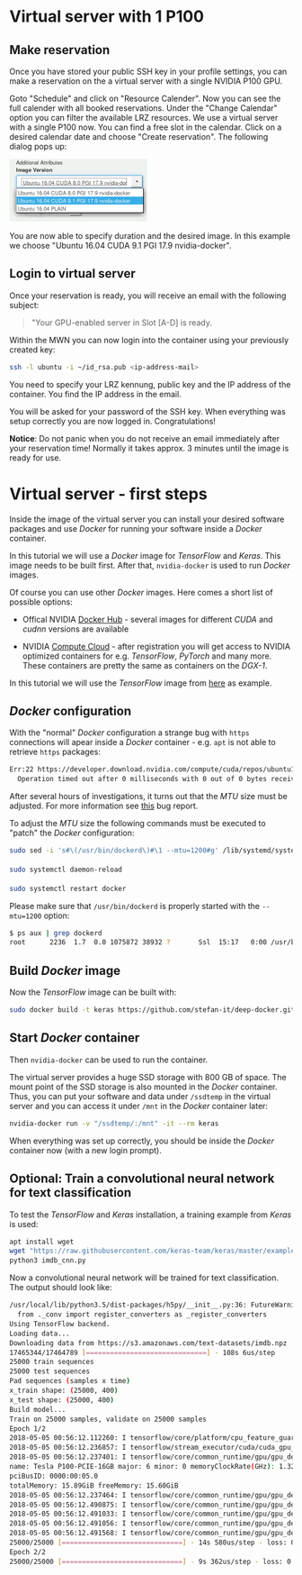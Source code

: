 # Virtual server with 1 P100

## Make reservation

Once you have stored your public SSH key in your profile settings, you can
make a reservation on the a virtual server with a single NVIDIA P100 GPU.

Goto "Schedule" and click on "Resource Calender". Now you can see the full
calender with all booked reservations. Under the "Change Calendar" option you
can filter the available LRZ resources. We use a virtual server with a single
P100 now. You can find a free slot in the calendar. Click on a desired calendar
date and choose "Create reservation". The following dialog pops up:

![LRZ Data Lab - Change calendar](figures/virtual-server-reservation-images.png)

You are now able to specify duration and the desired image. In this example
we choose "Ubuntu 16.04 CUDA 9.1 PGI 17.9 nvidia-docker".

## Login to virtual server

Once your reservation is ready, you will receive an email with the following
subject:

> "Your GPU-enabled server in Slot [A-D] is ready.

Within the MWN you can now login into the container using your previously
created key:

```bash
ssh -l ubuntu -i ~/id_rsa.pub <ip-address-mail>
```

You need to specify your LRZ kennung, public key and the IP address of the
container. You find the IP address in the email.

You will be asked for your password of the SSH key. When everything was setup
correctly you are now logged in. Congratulations!

**Notice**: Do not panic when you do not receive an email immediately after your
reservation time! Normally it takes approx. 3 minutes until the image is ready
for use.

# Virtual server - first steps

Inside the image of the virtual server you can install your desired software
packages and use *Docker* for running your software inside a *Docker* container.

In this tutorial we will use a *Docker* image for *TensorFlow* and *Keras*.
This image needs to be built first. After that, `nvidia-docker` is used to run
*Docker* images.

Of course you can use other *Docker* images. Here comes a short list of possible
options:

* Offical NVIDIA [Docker Hub](https://hub.docker.com/r/nvidia/cuda/) - several
  images for different *CUDA* and *cudnn* versions are available

* NVIDIA [Compute Cloud](https://www.nvidia.com/en-us/gpu-cloud/) - after
  registration you will get access to NVIDIA optimized containers for e.g.
  *TensorFlow*, *PyTorch* and many more. These containers are pretty the same
  as containers on the *DGX-1*.

In this tutorial we will use the *TensorFlow* image from
[here](https://github.com/stefan-it/deep-docker) as example.

## *Docker* configuration

With the "normal" *Docker* configuration a strange bug with `https` connections
will apear inside a *Docker* container - e.g. `apt` is not able to retrieve
`https` packages:

```bash
Err:22 https://developer.download.nvidia.com/compute/cuda/repos/ubuntu1604/x86_64  InRelease
  Operation timed out after 0 milliseconds with 0 out of 0 bytes received
```

After several hours of investigations, it turns out that the *MTU* size must be
adjusted. For more information see [this](https://github.com/moby/moby/issues/2011)
bug report.

To adjust the *MTU* size the following commands must be executed to "patch" the
*Docker* configuration:

```bash
sudo sed -i 's#\(/usr/bin/dockerd\)#\1 --mtu=1200#g' /lib/systemd/system/docker.service

sudo systemctl daemon-reload

sudo systemctl restart docker
```

Please make sure that `/usr/bin/dockerd` is properly started with the
`--mtu=1200` option:

```bash
$ ps aux | grep dockerd
root      2236  1.7  0.0 1075872 38932 ?       Ssl  15:17   0:00 /usr/bin/dockerd --mtu=1200 -H fd://
```

## Build *Docker* image

Now the *TensorFlow* image can be built with:

```bash
sudo docker build -t keras https://github.com/stefan-it/deep-docker.git#master:keras
```

## Start *Docker* container

Then `nvidia-docker` can be used to run the container.

The virtual server provides a huge SSD storage with 800 GB of space. The
mount point of the SSD storage is also mounted in the *Docker* container. Thus,
you can put your software and data under `/ssdtemp` in the virtual server and
you can access it under `/mnt` in the *Docker* container later:

```bash
nvidia-docker run -v "/ssdtemp/:/mnt" -it --rm keras
```

When everything was set up correctly, you should be inside the *Docker* container
now (with a new login prompt).

## Optional: Train a convolutional neural network for text classification

To test the *TensorFlow* and *Keras* installation, a training example from
*Keras* is used:

```bash
apt install wget
wget "https://raw.githubusercontent.com/keras-team/keras/master/examples/imdb_cnn.py"
python3 imdb_cnn.py
```

Now a convolutional neural network will be trained for text classification.
The output should look like:

```bash
/usr/local/lib/python3.5/dist-packages/h5py/__init__.py:36: FutureWarning: Conversion of the second argument of issubdtype from `float` to `np.floating` is deprecated. In future, it will be treated as `np.float64 == np.dtype(float).type`.
  from ._conv import register_converters as _register_converters
Using TensorFlow backend.
Loading data...
Downloading data from https://s3.amazonaws.com/text-datasets/imdb.npz
17465344/17464789 [==============================] - 108s 6us/step
25000 train sequences
25000 test sequences
Pad sequences (samples x time)
x_train shape: (25000, 400)
x_test shape: (25000, 400)
Build model...
Train on 25000 samples, validate on 25000 samples
Epoch 1/2
2018-05-05 00:56:12.112260: I tensorflow/core/platform/cpu_feature_guard.cc:140] Your CPU supports instructions that this TensorFlow binary was not compiled to use: AVX2 FMA
2018-05-05 00:56:12.236857: I tensorflow/stream_executor/cuda/cuda_gpu_executor.cc:898] successful NUMA node read from SysFS had negative value (-1), but there must be at least one NUMA node, so returning NUMA node zero
2018-05-05 00:56:12.237401: I tensorflow/core/common_runtime/gpu/gpu_device.cc:1356] Found device 0 with properties:
name: Tesla P100-PCIE-16GB major: 6 minor: 0 memoryClockRate(GHz): 1.3285
pciBusID: 0000:00:05.0
totalMemory: 15.89GiB freeMemory: 15.60GiB
2018-05-05 00:56:12.237464: I tensorflow/core/common_runtime/gpu/gpu_device.cc:1435] Adding visible gpu devices: 0
2018-05-05 00:56:12.490875: I tensorflow/core/common_runtime/gpu/gpu_device.cc:923] Device interconnect StreamExecutor with strength 1 edge matrix:
2018-05-05 00:56:12.491033: I tensorflow/core/common_runtime/gpu/gpu_device.cc:929]      0
2018-05-05 00:56:12.491056: I tensorflow/core/common_runtime/gpu/gpu_device.cc:942] 0:   N
2018-05-05 00:56:12.491568: I tensorflow/core/common_runtime/gpu/gpu_device.cc:1053] Created TensorFlow device (/job:localhost/replica:0/task:0/device:GPU:0 with 15119 MB memory) -> physical GPU (device: 0, name: Tesla P100-PCIE-16GB, pci bus id: 0000:00:05.0, compute capability: 6.0)
25000/25000 [==============================] - 14s 580us/step - loss: 0.4037 - acc: 0.8004 - val_loss: 0.3206 - val_acc: 0.8623
Epoch 2/2
25000/25000 [==============================] - 9s 362us/step - loss: 0.2298 - acc: 0.9081 - val_loss: 0.3070 - val_acc: 0.8721
```
